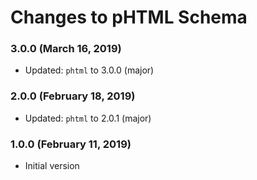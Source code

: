 # Changes to pHTML Schema

### 3.0.0 (March 16, 2019)

- Updated: `phtml` to 3.0.0 (major)

### 2.0.0 (February 18, 2019)

- Updated: `phtml` to 2.0.1 (major)

### 1.0.0 (February 11, 2019)

- Initial version
